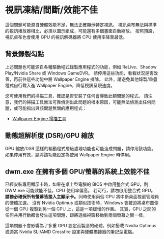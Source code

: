 # 視訊凍結/間斷/效能不佳

這個問題可能源自硬體效能不足，無法正確顯示特定視訊。 視訊桌布無法與標準的視訊播放器相比，必須以圖示組成，可能還有多個畫面自動縮放。 按照預設，視訊桌布也會使用 GPU 的視訊解碼器將 CPU 使用率降至最低。

## 背景錄製勾點
上述問題也可能源自各種驅動程式錄製應用程式的功能，例如 ReLive、Shadow Play/Nvidia Share 或 Windows GameDVR。 請停用這些功能，看看狀況是否改善，再前往這些功能中將 Wallpaper Engine 排除。 此外，請避免其他錄製/重疊程式自行載入進 Wallpaper Engine，降低視訊呈現速度。

您可使用我們的掃描工具，確認是否安裝了任何會導致此類問題的程式。 請注意，我們的掃描工具無法可靠偵測出此問題的根本原因，可能無法偵測出任何問題，或可能指出與該問題無關的應用程式：

* [Wallpaper Engine 掃描工具](/debug/scantool_support.html)

## 動態超解析度 (DSR)/GPU 縮放
GPU 縮放/DSR 這樣的驅動程式層級處理功能也可能造成問題，請停用該功能。如果停用有效，請將該功能設定為使用 Wallpaper Engine 時停用。

## dwm.exe 在擁有多個 GPU/螢幕的系統上效能不佳
已經安裝專用顯示卡時，如果在桌上型電腦的 BIOS 中啟用整合式 GPU，則 DWM.exe 可能效能不佳，CPU 使用率偏高。 若可行，請勿啟用整合式 GPU。 **請務必確保所有螢幕皆接入主顯示卡。** 同時使用兩個 GPU 將中斷桌面視窗管理員的硬體加速。 沒有 Nvidia Optimus 或類似技術時，Windows 會被迫將桌布圖像從一個 GPU 複製到另一個 GPU 上，這是一項緩慢的作業。 其實，GPU 之間的任何共用行動都會發生這項問題，跟將遊戲視窗移動到兩個螢幕之間一樣。

這項問題不會影響為了多重 GPU 設定而製造的硬體，例如搭載 Nvidia Optimus 或適當 Nvidia SLI/AMD Crossfire 設定與硬體橋接器的筆記型電腦。

